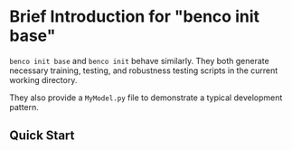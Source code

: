 # Brief Introduction for "benco init base"


`benco init base` and `benco init` behave similarly. They both generate necessary training, testing, and robustness testing scripts in the current working directory. 

They also provide a `MyModel.py` file to demonstrate a typical development pattern.


## Quick Start

